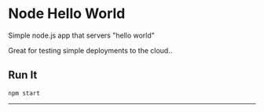 # Node Hello World

Simple node.js app that servers "hello world"

Great for testing simple deployments to the cloud..

## Run It

`npm start`

---

  
